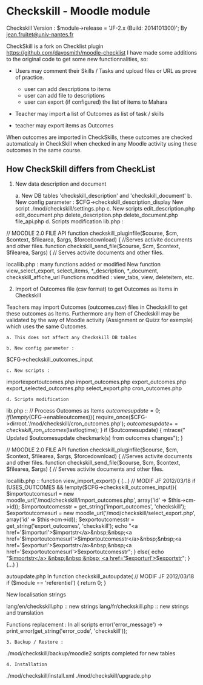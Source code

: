 
# Checkskill - Moodle module

Checkskill Version : $module->release  = 'JF-2.x (Build: 2014101300)';
By jean.fruitet@univ-nantes.fr

CheckSkill  is a fork on Checklist plugin
https://github.com/davosmith/moodle-checklist
I have made some additions to the original code to get some new functionnalities, so:

* Users may comment their Skills / Tasks and upload files or URL as prove of practice.
	* user can add descriptions to items
	* user can add file to descriptions
	* user can export (if configured) the list of items to Mahara

* Teacher may import a list of Outcomes as list of task / skills
* teacher may export items as Outcomes

When outcomes are imported in CheckSkills, these outcomes are checked automaticaly in CheckSkill when checked in any Moodle activity using these outcomes in the same course.
 

## How CheckSkill differs from CheckList

1. New data description and document

	a. New DB tables 'checkskill_description' and 'checkskill_document'
	b. New config parameter :
$CFG->checkskill_description_display
New script
./mod/checkskill/settings.php
	c. New scripts
edit_description.php
edit_document.php
delete_description.php
delete_document.php
file_api.php
	d. Scripts modification
lib.php :

// MOODLE 2.0 FILE API
	function checkskill_pluginfile($course, $cm, $context, $filearea, $args, $forcedownload) {
//Serves activite documents and other files.
	function checkskill_send_file($course, $cm, $context, $filearea, $args) {
// Serves activite documents and other files.

locallib.php : many functions added or  modified 
	New function view_select_export, select_items, *_description, *_document,  checkskill_affiche_url
	Functions modified : view_tabs, view, deleteitem, etc.


2. Import of Outcomes file (csv format) to get Outcomes as Items in Checkskill

Teachers may import Outcomes (outcomes.csv) files in Checkskill to get these outcomes as Items.
Furthermore any Item of Checkskill may be validated by the way of Moodle activity
(Assignment or Quizz for exemple) which uses the same Outcomes.

	a. This does not affect any Checkskill DB tables

	b. New config parameter :
$CFG->checkskill_outcomes_input

	c. New scripts :

importexportoutcomes.php
import_outcomes.php
export_outcomes.php
export_selected_outcomes.php
select_export.php
cron_outcomes.php

	d. Scripts modification
lib.php ::
    // Process Outcomes as Items
    $outcomesupdate = 0;
    if (!empty($CFG->enableoutcomes)){
        require_once($CFG->dirroot.'/mod/checkskill/cron_outcomes.php');
        $outcomesupdate+=checkskill_cron_outcomes($lastlogtime);
    }
    if ($outcomesupdate) {
        mtrace(" Updated $outcomesupdate checkmark(s) from outcomes changes");
    }

// MOODLE 2.0 FILE API
    function checkskill_pluginfile($course, $cm, $context, $filearea, $args, $forcedownload) {
//Serves activite documents and other files.
    function checkskill_send_file($course, $cm, $context, $filearea, $args) {
// Serves activite documents and other files.


locallib.php ::
function view_import_export() {
(...)
        // MODIF JF 2012/03/18
        if (USES_OUTCOMES && !empty($CFG->checkskill_outcomes_input)){
            $importoutcomesurl = new moodle_url('/mod/checkskill/import_outcomes.php', array('id' => $this->cm->id));
            $importoutcomesstr = get_string('import_outcomes', 'checkskill');
            $exportoutcomesurl = new moodle_url('/mod/checkskill/select_export.php', array('id' => $this->cm->id));
            $exportoutcomesstr = get_string('export_outcomes', 'checkskill');
            echo "<a href='$importurl'>$importstr</a>&nbsp;&nbsp;<a href='$importoutcomesurl'>$importoutcomesstr</a>&nbsp;&nbsp;<a href='$exporturl'>$exportstr</a>&nbsp;&nbsp;<a href='$exportoutcomesurl'>$exportoutcomesstr</a>";
        }
        else{
            echo "<a href='$importurl'>$importstr</a> &nbsp;&nbsp;&nbsp; <a href='$exporturl'>$exportstr</a>";
        }
(...)
}

autoupdate.php
In function checkskill_autoupdate(
    // MODIF JF 2012/03/18
    if ($module == 'referentiel') {
        return 0;
    }

New localisation strings

lang/en/checkskill.php   :: new strings
lang/fr/checkskill.php   :: new strings and translation

Functions replacement :
In all scripts
error('error_message') -> print_error(get_string('error_code', 'checkskill'));


	3. Backup / Restore :
./mod/checkskill/backup/moodle2 scripts completed for new tables

	4. Installation
./mod/checkskill/install.xml
./mod/checkskill/upgrade.php


